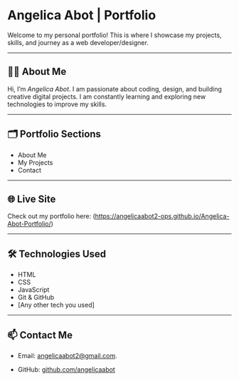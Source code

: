  # Angelica Abot | Portfolio

Welcome to my personal portfolio! This is where I showcase my projects, skills, and journey as a web developer/designer.

---

## 👩‍💻 About Me
Hi, I’m *Angelica Abot*. I am passionate about coding, design, and building creative digital projects. I am constantly learning and exploring new technologies to improve my skills.

---

## 🗂 Portfolio Sections
- About Me
- My Projects
- Contact

---

## 🌐 Live Site
Check out my portfolio here: (https://angelicaabot2-ops.github.io/Angelica-Abot-Portfolio/)

---

## 🛠 Technologies Used
- HTML
- CSS
- JavaScript
- Git & GitHub
- [Any other tech you used]

---

## 📫 Contact Me
- Email: angelicaabot2@gmail.com. 
  
- GitHub: [github.com/angelicaabot](https://github.com/angelicaabot2-ops/Angelica-Abot-Portfolio.git )

